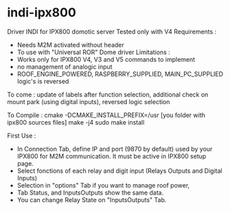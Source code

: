 # indi-ipx800
Driver INDI for IPX800 domotic server
Tested only with V4
Requirements : 
- Needs M2M activated without header
- To use with "Universal ROR" Dome driver 
Limitations :
- Works only for IPX800 V4, V3 and V5 commands to implement
- no management of analogic input
- ROOF_ENGINE_POWERED, RASPBERRY_SUPPLIED, MAIN_PC_SUPPLIED logic's is reversed

To come : update of labels after function selection, additional check on mount park (using digital inputs), reversed logic selection

To Compile : 
cmake -DCMAKE_INSTALL_PREFIX=/usr [you folder with ipx800 sources files]
make -j4
sudo make install

First Use :  
- In Connection Tab, define IP and port (9870 by default) used by your IPX800 for M2M communication. It must be active in IPX800 setup page.  
- Select fonctions of each relay and digit input (Relays Outputs and Digital Inputs)
- Selection in "options" Tab if you want to manage roof power,
- Tab Status, and InputsOutputs show the same data.
- You can change Relay State on "InputsOutputs" Tab.